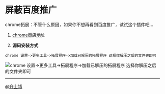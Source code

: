 # 屏蔽百度推广
chrome拓展：不管什么原因，如果你不想再看到百度推广，试试这个插件吧...

1. [chrome商店地址](https://chrome.google.com/webstore/detail/%E5%B1%8F%E8%94%BD%E7%99%BE%E5%BA%A6%E6%8E%A8%E5%B9%BF/igglgnndooafiikkegchgonogfgggenk) 
<!-- 【由于新广告法说屏蔽广告是违法的，，现chrome商店已下架】 -->

2. **源码安装方式**

`chrome 设置->更多工具->拓展程序->加载已解压的拓展程序 选择你解压之后的文件夹即可`

![chrome 设置->更多工具->拓展程序->加载已解压的拓展程序 选择你解压之后的文件夹即可](https://imgup.qii404.me/180851d76fac0d80bd46d8e00e1392e6.png)

----------------------------

[@齐士博](http://www.weibo.com/shiboooo)
